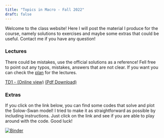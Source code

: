 ```yaml
---
title: "Topics in Macro - Fall 2022"
draft: false
---
```


Welcome to the class website! Here I will post the material I produce for the course, namely solutions to exercises and maybe some extras that could be useful. Contact me if you have any question!


### Lectures

There could be mistakes, use the official solutions as a reference! Fell free to point out any typos, mistakes, answers that are not clear. If you want you can check the [plan](https://drive.google.com/file/d/1uzwyoeME5_vJwNKxlbkXk3x5iij3ICOI/view?usp=sharing) for the lectures.

[TD1 - (Online view)](https://enricomattia.github.io/TDs/TD1.html) [(Pdf Download)](https://drive.google.com/file/d/1PX_IWlARsWwLeQpC5L6Gp6R4LquJHs-9/view?usp=sharing)

<!-- [TD2 - (Online view)](https://enricomattia.github.io/TDs/TD2.html) [(Pdf Download)](https://drive.google.com/file/d/1-GBxNWOLx_mruENbpD6uu6PQ6figfa-G/view?usp=sharing) -->

<!-- [TD3 - (Online view)](https://enricomattia.github.io/TDs/TD3.html) [(Pdf Download)](https://drive.google.com/file/d/1qnVCYnU4JLgzvRCK0sT9-C7g9DqoAhW0/view?usp=sharing) -->

<!-- [TD4 - (Online view)](https://enricomattia.github.io/TDs/TD4.html) [(Pdf Download)](https://drive.google.com/file/d/12fUC9pHw9REIkOBJdka6DqoKBZ38Sjlo/view?usp=sharing) -->

<!-- [TD5 - (Online view)](https://enricomattia.github.io/TDs/TD5.html) [(Pdf Download)](https://drive.google.com/file/d/1E2Nse5W2-wEB_zMGsb-H8IbMClY6wpWT/view?usp=sharing) -->

<!-- [TD6 - (Online view)](https://enricomattia.github.io/TDs/TD6.html) [(Pdf Download)](https://drive.google.com/file/d/1lwVx22M_MrUH3IMgBUZVGScUEo9sdB03/view?usp=sharing) -->

<!-- [TD7 - (Online view)](https://enricomattia.github.io/TDs/TD7.html) [(Pdf Download)](https://drive.google.com/file/d/15PQcuFpSTgNxnaf3Ss1d-pMY2j1KzG1G/view?usp=sharing) -->

<!-- [TD8 - (Online view)](https://enricomattia.github.io/TDs/TD8.html) [(Pdf Download)](https://drive.google.com/file/d/1ac8aE9gc4fEgxinmhFM94PNgvg7AIiR-/view?usp=sharing) -->

<!-- [TD9 - (Online view)](https://enricomattia.github.io/TDs/TD9.html) [(Pdf Download)](https://drive.google.com/file/d/1aEmIXvm14fgQm1RUhkTpj0UuGjGOLilh/view?usp=sharing) -->

<!-- [TD10 - (Online view)](https://enricomattia.github.io/TDs/TD10.html) [(Pdf Download)](https://drive.google.com/file/d/1wg9_fN_dhlrpOKmFefObJSoG8cpOK3xs/view?usp=sharing) -->

<!--[Ex 4 - TD 4 - (Online view)](https://enricomattia.github.io/TDs/Ex4.html) [(Pdf Download)](https://drive.google.com/file/d/1k1z-DoNZ1OsmwrVrfeY09kBye75mAb2r/view?usp=sharing) -->

### Extras

If you click on the link below, you can find some codes that solve and plot the Solow-Swan model! I tried to make it as straightforward as possible by including instructions. Just click on the link and see if you are able to play around with the code. Good luck!

[![Binder](https://mybinder.org/badge_logo.svg)](https://mybinder.org/v2/gh/Enricomattia/TopicsInMacro1TD/HEAD?filepath=solow-swan.ipynb)

<!-- Here you can find the solutions to the 2020 and 2019 midterm. However, I strongly suggest you to focus on the class and TD material before attempting it! -->

<!-- [Midterm 2020](https://drive.google.com/file/d/1VppGSs9ZSFqEMvSc339n2Ogz0L8Dc9bz/view?usp=sharing) -->

<!-- [Baby boom](https://drive.google.com/file/d/1rHf8e_8WRqNfS-1QuBd-d1_GCsmbRszR/view?usp=sharing) -->





